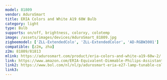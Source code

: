 ```yaml
---
model: 81809
vendor: AduroSmart
title: ERIA Colors and White A19 60W Bulb
category: light
type: Bulb
supports: on/off, brightness, colorxy, colotemp
image: /assets/images/devices/AduroSmart_81809.jpg
zigbeemodel: ['ZLL-ExtendedColo', 'ZLL-ExtendedColor', 'AD-RGBW3001']
compatible: [z2m, zha]
z2m: 81809/81813
mlink: https://adurosmart.com/product/eria-colors-and-white-a19-60w-2/
link: https://www.amazon.com/ERIA-Equivalent-Dimmable-Philips-Assistant/dp/B07HFTG4RK
link2: https://www.bol.com/nl/nl/p/adurosmart-eria-e27-lamp-tunable-colour-2200k-6500k-warm-tot-koud-licht-rgb-zigbee-smart-lamp-werkt-met-o-a-adurosmart-en-google-home/9300000014694219/
link3: 
---
```

